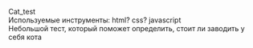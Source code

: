 Cat_test<br>
Используемые инструменты: html? css? javascript<br>
Небольшой тест, который поможет определить, стоит ли заводить у себя кота<br>
